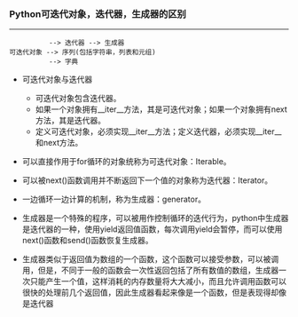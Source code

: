 ### Python可迭代对象，迭代器，生成器的区别

---

```
          --> 迭代器 --> 生成器
可迭代对象 --> 序列(包括字符串，列表和元组)
          --> 字典
```

* 可迭代对象与迭代器
    * 可迭代对象包含迭代器。
    * 如果一个对象拥有__iter__方法，其是可迭代对象；如果一个对象拥有next方法，其是迭代器。
    * 定义可迭代对象，必须实现__iter__方法；定义迭代器，必须实现__iter__和next方法。

* 可以直接作用于for循环的对象统称为可迭代对象：Iterable。

* 可以被next()函数调用并不断返回下一个值的对象称为迭代器：Iterator。
   
* 一边循环一边计算的机制，称为生成器：generator。

* 生成器是一个特殊的程序，可以被用作控制循环的迭代行为，python中生成器是迭代器的一种，使用yield返回值函数，每次调用yield会暂停，而可以使用next()函数和send()函数恢复生成器。

* 生成器类似于返回值为数组的一个函数，这个函数可以接受参数，可以被调用，但是，不同于一般的函数会一次性返回包括了所有数值的数组，生成器一次只能产生一个值，这样消耗的内存数量将大大减小，而且允许调用函数可以很快的处理前几个返回值，因此生成器看起来像是一个函数，但是表现得却像是迭代器